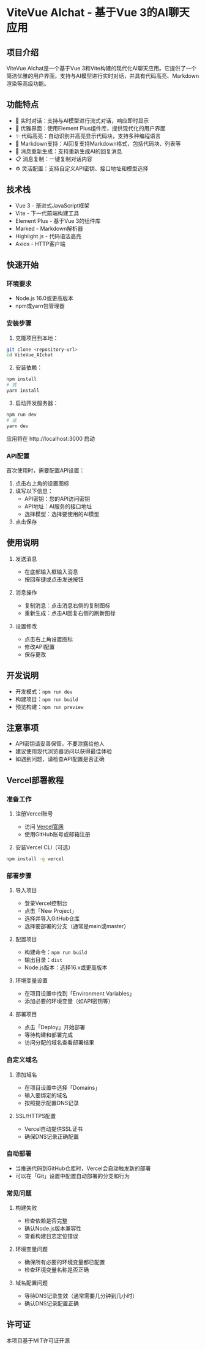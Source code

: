 # ViteVue AIchat - 基于Vue 3的AI聊天应用

## 项目介绍
ViteVue AIchat是一个基于Vue 3和Vite构建的现代化AI聊天应用。它提供了一个简洁优雅的用户界面，支持与AI模型进行实时对话，并具有代码高亮、Markdown渲染等高级功能。

## 功能特点
- 💬 实时对话：支持与AI模型进行流式对话，响应即时显示
- 🎨 优雅界面：使用Element Plus组件库，提供现代化的用户界面
- ✨ 代码高亮：自动识别并高亮显示代码块，支持多种编程语言
- 📝 Markdown支持：AI回复支持Markdown格式，包括代码块、列表等
- 🔄 消息重新生成：支持重新生成AI的回复消息
- 📋 消息复制：一键复制对话内容
- ⚙️ 灵活配置：支持自定义API密钥、接口地址和模型选择

## 技术栈
- Vue 3 - 渐进式JavaScript框架
- Vite - 下一代前端构建工具
- Element Plus - 基于Vue 3的组件库
- Marked - Markdown解析器
- Highlight.js - 代码语法高亮
- Axios - HTTP客户端

## 快速开始

### 环境要求
- Node.js 16.0或更高版本
- npm或yarn包管理器

### 安装步骤
1. 克隆项目到本地：
```bash
git clone <repository-url>
cd ViteVue_AIchat
```

2. 安装依赖：
```bash
npm install
# 或
yarn install
```

3. 启动开发服务器：
```bash
npm run dev
# 或
yarn dev
```

应用将在 http://localhost:3000 启动

### API配置
首次使用时，需要配置API设置：
1. 点击右上角的设置图标
2. 填写以下信息：
   - API密钥：您的API访问密钥
   - API地址：AI服务的接口地址
   - 选择模型：选择要使用的AI模型
3. 点击保存

## 使用说明
1. 发送消息
   - 在底部输入框输入消息
   - 按回车键或点击发送按钮

2. 消息操作
   - 复制消息：点击消息右侧的复制图标
   - 重新生成：点击AI回复右侧的刷新图标

3. 设置修改
   - 点击右上角设置图标
   - 修改API配置
   - 保存更改

## 开发说明
- 开发模式：`npm run dev`
- 构建项目：`npm run build`
- 预览构建：`npm run preview`

## 注意事项
- API密钥请妥善保管，不要泄露给他人
- 建议使用现代浏览器访问以获得最佳体验
- 如遇到问题，请检查API配置是否正确

## Vercel部署教程

### 准备工作
1. 注册Vercel账号
   - 访问 [Vercel官网](https://vercel.com)
   - 使用GitHub账号或邮箱注册

2. 安装Vercel CLI（可选）
```bash
npm install -g vercel
```

### 部署步骤
1. 导入项目
   - 登录Vercel控制台
   - 点击「New Project」
   - 选择并导入GitHub仓库
   - 选择要部署的分支（通常是main或master）

2. 配置项目
   - 构建命令：`npm run build`
   - 输出目录：`dist`
   - Node.js版本：选择16.x或更高版本

3. 环境变量设置
   - 在项目设置中找到「Environment Variables」
   - 添加必要的环境变量（如API密钥等）

4. 部署项目
   - 点击「Deploy」开始部署
   - 等待构建和部署完成
   - 访问分配的域名查看部署结果

### 自定义域名
1. 添加域名
   - 在项目设置中选择「Domains」
   - 输入要绑定的域名
   - 按照提示配置DNS记录

2. SSL/HTTPS配置
   - Vercel自动提供SSL证书
   - 确保DNS记录正确配置

### 自动部署
- 当推送代码到GitHub仓库时，Vercel会自动触发新的部署
- 可以在「Git」设置中配置自动部署的分支和行为

### 常见问题
1. 构建失败
   - 检查依赖是否完整
   - 确认Node.js版本兼容性
   - 查看构建日志定位错误

2. 环境变量问题
   - 确保所有必要的环境变量都已配置
   - 检查环境变量名称是否正确

3. 域名配置问题
   - 等待DNS记录生效（通常需要几分钟到几小时）
   - 确认DNS记录配置正确

## 许可证
本项目基于MIT许可证开源
